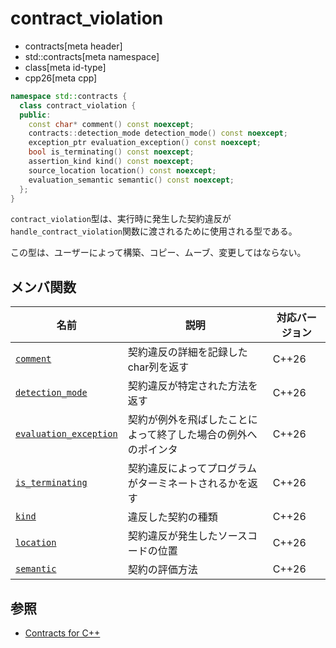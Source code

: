 # contract_violation
* contracts[meta header]
* std::contracts[meta namespace]
* class[meta id-type]
* cpp26[meta cpp]

```cpp
namespace std::contracts {
  class contract_violation {
  public:
    const char* comment() const noexcept;
    contracts::detection_mode detection_mode() const noexcept;
    exception_ptr evaluation_exception() const noexcept;
    bool is_terminating() const noexcept;
    assertion_kind kind() const noexcept;
    source_location location() const noexcept;
    evaluation_semantic semantic() const noexcept;
  };
}
```

`contract_violation`型は、実行時に発生した契約違反が`handle_contract_violation`関数に渡されるために使用される型である。

この型は、ユーザーによって構築、コピー、ムーブ、変更してはならない。

## メンバ関数
| 名前 | 説明 | 対応バージョン |
| ---- | ---- | ---- |
| [`comment`](contracts/contract_violation/comment.md) | 契約違反の詳細を記録したchar列を返す | C++26 |
| [`detection_mode`](contracts/contract_violation/detection_mode.md) | 契約違反が特定された方法を返す | C++26 |
| [`evaluation_exception`](contracts/contract_violation/evaluation_exception.md) | 契約が例外を飛ばしたことによって終了した場合の例外へのポインタ | C++26 |
| [`is_terminating`](contracts/contract_violation/is_terminating.md) | 契約違反によってプログラムがターミネートされるかを返す | C++26|
| [`kind`](contracts/contract_violation/kind.md) | 違反した契約の種類 | C++26|
| [`location`](contracts/contract_violation/location.md.nolink) | 契約違反が発生したソースコードの位置 | C++26|
| [`semantic`](contracts/contract_violation/semantic.md.nolink) | 契約の評価方法 | C++26|

## 参照
- [Contracts for C++](https://open-std.org/jtc1/sc22/wg21/docs/papers/2025/p2900r14.pdf)